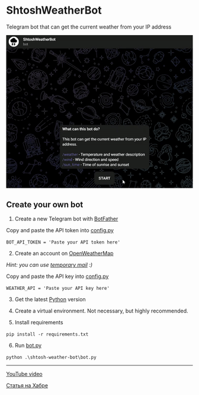 # ShtoshWeatherBot

Telegram bot that can get the current weather from your IP address

![demo](demo.gif)

## Create your own bot

1. Create a new Telegram bot with [BotFather](https://web.telegram.org/k/#@BotFather)

Copy and paste the API token into [config.py](shtosh-weather-bot/config.py)

`BOT_API_TOKEN = 'Paste your API token here'`

2. Create an account on [OpenWeatherMap](https://home.openweathermap.org/users/sign_up)

_Hint: you can use [temporary mail](https://tempail.com/en/) :)_

Сopy and paste the API key into [config.py](shtosh-weather-bot/config.py)

`WEATHER_API = 'Paste your API key here'`

3. Get the latest [Python](https://www.python.org/downloads/) version

4. Create a virtual environment. Not necessary, but highly recommended.

5. Install requirements

`pip install -r requirements.txt`

6. Run [bot.py](shtosh-weather-bot/bot.py)

`python .\shtosh-weather-bot\bot.py`

---
[YouTube video](https://youtu.be/9cOnJLpwbpU)

[Статья на Хабре](https://habr.com/p/684038/)